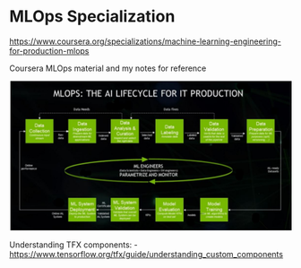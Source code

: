 # MLOps  Specialization
https://www.coursera.org/specializations/machine-learning-engineering-for-production-mlops

Coursera MLOps material and my notes for reference

![](mlops.jpg)

Understanding TFX components:
                    - https://www.tensorflow.org/tfx/guide/understanding_custom_components
